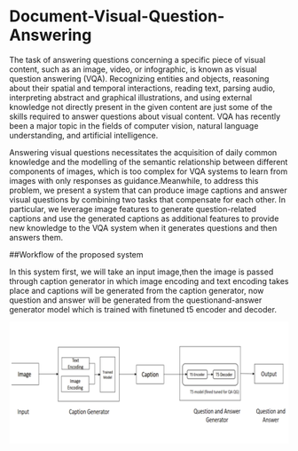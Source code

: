 # Document-Visual-Question-Answering
<p>The task of answering questions concerning a specific piece of visual content, such as an image, video, or infographic, is known as visual question answering (VQA). Recognizing entities
and objects, reasoning about their spatial and temporal interactions, reading text, parsing audio, interpreting abstract and graphical illustrations, and using external knowledge not directly present in the given content are just some of the skills required to answer questions
about visual content. VQA has recently been a major topic in the fields of computer vision, natural language understanding, and artificial intelligence.</p>

<p>Answering visual questions necessitates the acquisition of daily common knowledge and the modelling of the semantic relationship between different components of images, which is too
complex for VQA systems to learn from images with only responses as guidance.Meanwhile, to address this problem, we present a system that can produce image captions and answer
visual questions by combining two tasks that compensate for each other. In particular, we leverage image features to generate question-related captions and use the generated captions as
additional features to provide new knowledge to the VQA system when it generates questions and then answers them.</p>

##Workflow of the proposed system
<p>In this system first, we will take an input image,then the image is passed through caption generator in which image encoding and text encoding takes place and captions will be generated from the caption generator, now question and answer will be generated from the questionand-answer generator model which is trained with finetuned t5 encoder and decoder.</p>

![Figure 1: Framework for visual question answering](framework.png)
